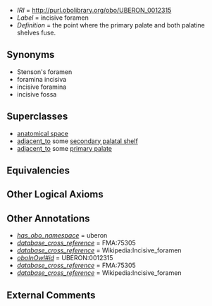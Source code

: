  * *IRI* = http://purl.obolibrary.org/obo/UBERON_0012315
 * *Label* = incisive foramen
 * *Definition* = the point where the primary palate and both palatine shelves fuse.

## Synonyms

 * Stenson's foramen
 * foramina incisiva
 * incisive foramina
 * incisive fossa

## Superclasses

 * [anatomical space](../../UBERON/64/UBERON_0000464.md)
 * [adjacent_to](../../RO/20/RO_0002220.md) some [secondary palatal shelf](../../UBERON/19/UBERON_0005619.md)
 * [adjacent_to](../../RO/20/RO_0002220.md) some [primary palate](../../UBERON/20/UBERON_0005620.md)

## Equivalencies


## Other Logical Axioms


## Other Annotations

 * *[has_obo_namespace](../../ce/oboInOwl#hasOBONamespace.md)* = uberon
 * *[database_cross_reference](../../ef/oboInOwl#hasDbXref.md)* = FMA:75305
 * *[database_cross_reference](../../ef/oboInOwl#hasDbXref.md)* = Wikipedia:Incisive_foramen
 * *[oboInOwl#id](../../id/oboInOwl#id.md)* = UBERON:0012315
 * *[database_cross_reference](../../ef/oboInOwl#hasDbXref.md)* = FMA:75305
 * *[database_cross_reference](../../ef/oboInOwl#hasDbXref.md)* = Wikipedia:Incisive_foramen

## External Comments


